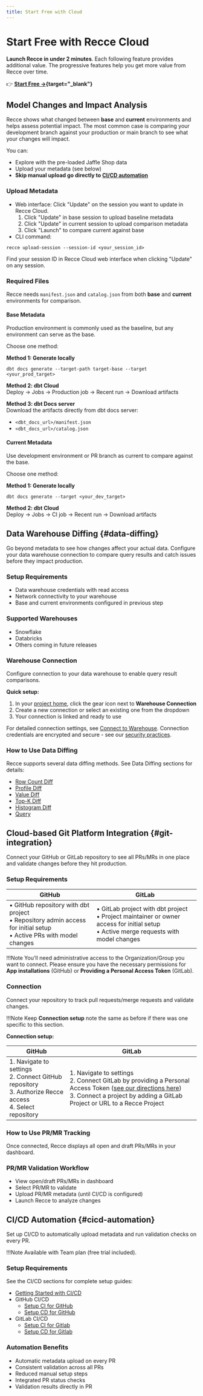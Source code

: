 ```yaml
---
title: Start Free with Cloud
---
```


# Start Free with Recce Cloud

**Launch Recce in under 2 minutes**. Each following feature provides additional value. The progressive features help you
get more value from Recce over time.

👉 **[Start Free →](https://cloud.reccehq.com){target="_blank"}**

## Model Changes and Impact Analysis

Recce shows what changed between **base** and **current** environments and helps assess potential impact. The most
common case is comparing your development branch against your production or main branch to see what your changes will
impact.

You can:

- Explore with the pre-loaded Jaffle Shop data
- Upload your metadata (see below)
- **Skip manual upload go directly to [CI/CD automation](#cicd-automation)**

<!-- insert a video -->

### Upload Metadata

- Web interface: Click "Update" on the session you want to update in Recce Cloud.
  1. Click "Update" in base session to upload baseline metadata
  2. Click "Update" in current session to upload comparison metadata
  3. Click "Launch" to compare current against base
- CLI command:

```
recce upload-session --session-id <your_session_id>
```

Find your session ID in Recce Cloud web interface when clicking "Update" on any session.

### Required Files

Recce needs `manifest.json` and `catalog.json` from both **base** and **current** environments for comparison.

#### Base Metadata

Production environment is commonly used as the baseline, but any environment can serve as the base.

Choose one method:

**Method 1: Generate locally**

```
dbt docs generate --target-path target-base --target <your_prod_target>
```

**Method 2: dbt Cloud**<br>
Deploy → Jobs → Production job → Recent run → Download artifacts

**Method 3: dbt Docs server**<br>
Download the artifacts directly from dbt docs server:

- `<dbt_docs_url>/manifest.json`
- `<dbt_docs_url>/catalog.json`

#### Current Metadata

Use development environment or PR branch as current to compare against the base.

Choose one method:

**Method 1: Generate locally**

```
dbt docs generate --target <your_dev_target>
```

**Method 2: dbt Cloud**<br>
Deploy → Jobs → CI job → Recent run → Download artifacts

## Data Warehouse Diffing {#data-diffing}

Go beyond metadata to see how changes affect your actual data. Configure your data warehouse connection to compare query
results and catch issues before they impact production.

### Setup Requirements

- Data warehouse credentials with read access
- Network connectivity to your warehouse
- Base and current environments configured in previous step

### Supported Warehouses

- Snowflake
- Databricks
- Others coming in future releases

### Warehouse Connection

Configure connection to your data warehouse to enable query result comparisons.

**Quick setup:**

1. In your [project home](https://cloud.datarecce.io/), click the gear icon next to **Warehouse Connection**
2. Create a new connection or select an existing one from the dropdown
3. Your connection is linked and ready to use

For detailed connection settings, see [Connect to Warehouse](../5-data-diffing/connect-to-warehouse.md). Connection
credentials are encrypted and secure - see our [security practices](https://reccehq.com/security/).

<!-- insert a video -->

### How to Use Data Diffing

Recce supports several data diffing methods. See Data Diffing sections for details:

- [Row Count Diff](/5-data-diffing/row-count-diff)
- [Profile Diff](/5-data-diffing/profile-diff/)
- [Value Diff](/5-data-diffing/value-diff/)
- [Top-K Diff](/5-data-diffing/topK-diff/)
- [Histogram Diff](/5-data-diffing/histogram-diff/)
- [Query](/5-data-diffing/query/)

## Cloud-based Git Platform Integration {#git-integration}

Connect your GitHub or GitLab repository to see all PRs/MRs in one place and validate changes before they hit
production.

### Setup Requirements

| GitHub                                                                                                                 | GitLab                                                                                                                                    |
|------------------------------------------------------------------------------------------------------------------------|-------------------------------------------------------------------------------------------------------------------------------------------|
| • GitHub repository with dbt project<br>• Repository admin access for initial setup<br>• Active PRs with model changes | • GitLab project with dbt project<br>• Project maintainer or owner access for initial setup<br>• Active merge requests with model changes |

!!!Note
    You'll need administrative access to the Organization/Group you want to connect. Please ensure you have the necessary
    permissions for **App installations** (GitHub) or **Providing a Personal Access Token** (GitLab).

### Connection

Connect your repository to track pull requests/merge requests and validate changes.

!!!Note
    Keep **Connection setup** note the same as before if there was one specific to this section.

**Connection setup:**

| GitHub                                                                                                       | GitLab                                                                                                                                                                                                                    |
|--------------------------------------------------------------------------------------------------------------|---------------------------------------------------------------------------------------------------------------------------------------------------------------------------------------------------------------------------|
| 1. Navigate to settings<br>2. Connect GitHub repository<br>3. Authorize Recce access<br>4. Select repository | 1. Navigate to settings<br>2. Connect GitLab by providing a Personal Access Token ([see our directions here](../7-cicd/gitlab-pat-guide.md))<br>3. Connect a project by adding a GitLab Project or URL to a Recce Project |

<!-- insert a video -->

### How to Use PR/MR Tracking

Once connected, Recce displays all open and draft PRs/MRs in your dashboard.

### PR/MR Validation Workflow

- View open/draft PRs/MRs in dashboard
- Select PR/MR to validate
- Upload PR/MR metadata (until CI/CD is configured)
- Launch Recce to analyze changes

## CI/CD Automation {#cicd-automation}

Set up CI/CD to automatically upload metadata and run validation checks on every PR.

!!!Note
    Available with Team plan (free trial included).

### Setup Requirements

See the CI/CD sections for complete setup guides:

- [Getting Started with CI/CD](../7-cicd/ci-cd-getting-started.md)
- GitHub CI/CD
    - [Setup CI for GitHub](../7-cicd/github/setup-ci.md)
    - [Setup CD for GitHub](../7-cicd/github/setup-cd.md)
- GitLab CI/CD
    - [Setup CI for Gitlab](../7-cicd/gitlab/setup-ci.md)
    - [Setup CD for Gitlab](../7-cicd/gitlab/setup-cd.md)

### Automation Benefits

- Automatic metadata upload on every PR
- Consistent validation across all PRs
- Reduced manual setup steps
- Integrated PR status checks
- Validation results directly in PR




